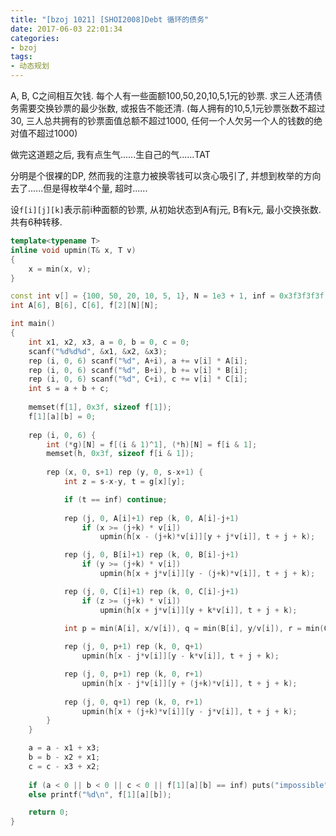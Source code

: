 ```yaml
---
title: "[bzoj 1021] [SHOI2008]Debt 循环的债务"
date: 2017-06-03 22:01:34
categories:
- bzoj
tags:
- 动态规划
---
```

A, B, C之间相互欠钱. 每个人有一些面额100,50,20,10,5,1元的钞票. 求三人还清债务需要交换钞票的最少张数, 或报告不能还清. (每人拥有的10,5,1元钞票张数不超过30, 三人总共拥有的钞票面值总额不超过1000, 任何一个人欠另一个人的钱数的绝对值不超过1000)
<!--more-->
做完这道题之后, 我有点生气......生自己的气......TAT

分明是个很裸的DP, 然而我的注意力被换零钱可以贪心吸引了, 并想到枚举的方向去了......但是得枚举4个量, 超时......

设`f[i][j][k]`表示前i种面额的钞票, 从初始状态到A有j元, B有k元, 最小交换张数. 共有6种转移.

```cpp
template<typename T>
inline void upmin(T& x, T v)
{
	x = min(x, v);
}

const int v[] = {100, 50, 20, 10, 5, 1}, N = 1e3 + 1, inf = 0x3f3f3f3f;
int A[6], B[6], C[6], f[2][N][N];

int main()
{
	int x1, x2, x3, a = 0, b = 0, c = 0;
	scanf("%d%d%d", &x1, &x2, &x3);
	rep (i, 0, 6) scanf("%d", A+i), a += v[i] * A[i];
	rep (i, 0, 6) scanf("%d", B+i), b += v[i] * B[i];
	rep (i, 0, 6) scanf("%d", C+i), c += v[i] * C[i];
	int s = a + b + c;
	
	memset(f[1], 0x3f, sizeof f[1]);
	f[1][a][b] = 0;
	
	rep (i, 0, 6) {
		int (*g)[N] = f[(i & 1)^1], (*h)[N] = f[i & 1];
		memset(h, 0x3f, sizeof f[i & 1]);
		
		rep (x, 0, s+1) rep (y, 0, s-x+1) {
			int z = s-x-y, t = g[x][y];

			if (t == inf) continue;
			
			rep (j, 0, A[i]+1) rep (k, 0, A[i]-j+1)
				if (x >= (j+k) * v[i])
					upmin(h[x - (j+k)*v[i]][y + j*v[i]], t + j + k);

			rep (j, 0, B[i]+1) rep (k, 0, B[i]-j+1)
				if (y >= (j+k) * v[i])
					upmin(h[x + j*v[i]][y - (j+k)*v[i]], t + j + k);

			rep (j, 0, C[i]+1) rep (k, 0, C[i]-j+1)
				if (z >= (j+k) * v[i])
					upmin(h[x + j*v[i]][y + k*v[i]], t + j + k);

			int p = min(A[i], x/v[i]), q = min(B[i], y/v[i]), r = min(C[i], z/v[i]);
			
			rep (j, 0, p+1) rep (k, 0, q+1)
				upmin(h[x - j*v[i]][y - k*v[i]], t + j + k);

			rep (j, 0, p+1) rep (k, 0, r+1) 
				upmin(h[x - j*v[i]][y + (j+k)*v[i]], t + j + k);
			
			rep (j, 0, q+1) rep (k, 0, r+1)
				upmin(h[x + (j+k)*v[i]][y - j*v[i]], t + j + k);
		}
	}

	a = a - x1 + x3;
	b = b - x2 + x1;
	c = c - x3 + x2;
	
	if (a < 0 || b < 0 || c < 0 || f[1][a][b] == inf) puts("impossible");
	else printf("%d\n", f[1][a][b]);

	return 0;
}
```